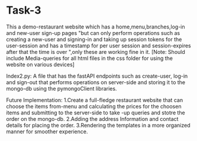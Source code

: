 # Task-3
This a demo-restaurant website which has a home,menu,branches,log-in and new-user sign-up pages "but can only perform operations such as creating a new-user and signing-in and taking up session tokens for the user-session and has a timestamp for per user session and session-expires after that the time is over ",only these are working fine in it.
[Note: Should include Media-queries for all html files in the css folder for using the website on various devices]

Index2.py:
A file that has the fastAPI endpoints such as create-user, log-in and sign-out that performs operations on server-side and storing it to the mongo-db using the pymongoClient libraries.

Future Implementation:
1.Create a full-fledge restaurant website that can choose the items from-menu and calculating the prices for the choosen items and submitting to the server-side to take -up queries and stotre the order on the mongo-db.
2.Adding the address Information and contact details for placing the order.
3.Rendering the templates in a more organized manner for smoother experience.
